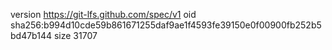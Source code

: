 version https://git-lfs.github.com/spec/v1
oid sha256:b994d10cde59b861671255daf9ae1f4593fe39150e0f00900fb252b5bd47b144
size 31707

